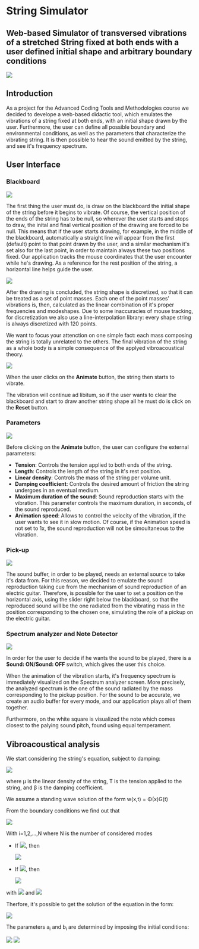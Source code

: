 # String Simulator
## Web-based Simulator of transversed vibrations of a stretched String fixed at both ends with a user defined initial shape and arbitrary boundary conditions
![](screenshots/overview.jpeg)

## Introduction
As a project for the Advanced Coding Tools and Methodologies course we decided to develope a web-based didactic tool, which emulates the vibrations of a string fixed at both ends, with an initial shape drawn by the user. Furthermore, the user can define all possible boundary and environmental conditions, as well as the parameters that characterize the vibrating string. It is then possible to hear the sound emitted by the string, and see it's frequency spectrum. 

## User Interface

### Blackboard

![](screenshots/drawing.png)

The first thing the user must do, is draw on the blackboard the initial shape of the string before it begins to vibrate. Of course, the vertical position of the ends of the string has to be null, so wherever the user starts and stops to draw, the inital and final vertical position of the drawing are forced to be null. This means that if the user starts drawing, for example, in the middle of the blackboard, automatically a straight line will appear from the first (default) point to that point drawn by the user, and a similar mechanism it's set also for the last point, in order to maintain always these two positions fixed. Our application tracks the mouse coordinates that the user encounter while he's drawing. As a reference for the rest position of the string, a horizontal line helps guide the user.

![](screenshots/discretized.png)

After the drawing is concluded, the string shape is discretized, so that it can be treated as a set of point masses. Each one of the point masses' vibrations is, then, calculated as the linear combination of it's proper frequencies and modeshapes. Due to some inaccuracies of mouse tracking, for discretization we also use a line-interpolation library: every shape string is always discretized with 120 points.

We want to focus your attenction on one simple fact: each mass composing the string is totally unrelated to the others. The final vibration of the string as a whole body is a simple consequence of the applyed vibroacoustical theory.

![](screenshots/animated_string.gif)

When the user clicks on the **Animate** button, the string then starts to vibrate. 

The vibration will continue ad libitum, so if the user wants to clear the blackboard and start to draw another string shape all he must do is click on the **Reset** button.

### Parameters

![](screenshots/parameters.png)

Before clicking on the **Animate** button, the user can configure the external parameters:

* **Tension**: Controls the tension applied to both ends of the string.
* **Length**: Controls the length of the string in it's rest position.
* **Linear density**: Controls the mass of the string per volume unit.
* **Damping coefficient**: Controls the desired amount of friction the string undergoes in an eventual medium.  
* **Maximum duration of the sound**: Sound reproduction starts with the vibration. This parameter controls the maximum duration, in seconds, of the sound reproduced. 
* **Animation speed**: Allows to control the velocity of the vibration, if the user wants to see it in slow motion. Of course, if the Animation speed is not set to 1x, the sound reproduction will not be simoultaneous to the vibration.

### Pick-up

![](screenshots/pickup.png)

The sound buffer, in order to be played, needs an external source to take it's data from. For this reason, we decided to emulate the sound reproduction taking cue from the mechanism of sound reproduction of an electric guitar. Therefore, is possible for the user to set a position on the horizontal axis, using the slider right below the blackboard, so that the reproduced sound will be the one radiated from the vibrating mass in the position corresponding to the chosen one, simulating the role of a pickup on the electric guitar. 

### Spectrum analyzer and Note Detector

![](screenshots/spectrum.png)

In order for the user to decide if he wants the sound to be played, there is a **Sound: ON/Sound: OFF** switch, which gives the user this choice.

When the animation of the vibration starts, it's frequency spectrum is immediately visualized on the Spectrum analyzer screen. More precisely, the analyzed spectrum is the one of the sound radiated by the mass corresponding to the pickup position. For the sound to be accurate, we create an audio buffer for every mode, and our application plays all of them together.

Furthermore, on the white square is visualized the note which comes closest to the palying sound pitch, found using equal temperament. 

## Vibroacoustical analysis

We start considering the string's equation, subject to damping:

<img src="https://render.githubusercontent.com/render/math?math=\Large \mu \frac{\partial^2 w}{\partial x^2}(x,t)=T\frac{\partial^2 w}{\partial t^2}(x,t) - \beta\frac{\partial w}{\partial t}(x,t)">

where μ is the linear density of the string, T is the tension applied to the string, and β is the damping coefficient.

We assume a standing wave solution of the form w(x,t) = Φ(x)G(t)

From the boundary conditions we find out that

<img src="https://render.githubusercontent.com/render/math?math=\large \Phi (x) = sin(\frac{i \pi x}{L})">

With i=1,2,...,N    where N is the number of considered modes

* If <img src="https://render.githubusercontent.com/render/math?math=\beta^2 - 4\mu T (i \pi / L)^2 > 0">, then 

    <img src="https://render.githubusercontent.com/render/math?math=\large G_i (t) = e^{-\alpha t}(a_i cosh(\omega_i t) %2B b_i sinh(\omega_i t))">
* If <img src="https://render.githubusercontent.com/render/math?math=\beta^2 - 4\mu T (i \pi / L)^2 < 0">, then 

    <img src="https://render.githubusercontent.com/render/math?math=\large G_i (t) = e^{-\alpha t}(a_i cos(\omega_i t) %2B b_i sin(\omega_i t))">
    
with <img src="https://render.githubusercontent.com/render/math?math=\alpha = \frac{\beta}{2\mu}"> and <img src="https://render.githubusercontent.com/render/math?math=\omega_i = \frac{\sqrt{|\beta^2 - 4\mu T (i \pi / L)^2|}}{2\mu}">

Therfore, it's possible to get the solution of the equation in the form:

<img src="https://render.githubusercontent.com/render/math?math=\LARGE w(x,t) = e^{-\alpha t} \sum_{1 \le i < \frac{\beta L}{2 \pi \sqrt{T \mu}}} sin(\frac{i \pi x}{L})(a_i cosh(\omega_i t) %2B b_i sinh(\omega_i t)) %2B e^{-\alpha t} \sum_{i > \frac{\beta L}{2 \pi \sqrt{T \mu}}} sin(\frac{i \pi x}{L})(a_i cos(\omega_i t) %2B b_i sin(\omega_i t))">

The parameters a<sub>i</sub> and b<sub>i</sub> are determined by imposing the initial conditions:

<img src="https://render.githubusercontent.com/render/math?math=\large w(x,0) = w_0 (x)">
<img src="https://render.githubusercontent.com/render/math?math=\large \dot{w} (x,0) = \dot{w_0} (x)">



